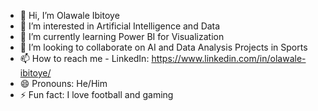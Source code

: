 - 👋 Hi, I’m Olawale Ibitoye
- 👀 I’m interested in Artificial Intelligence and Data
- 🌱 I’m currently learning Power BI for Visualization
- 💞️ I’m looking to collaborate on AI and Data Analysis Projects in Sports 
- 📫 How to reach me - LinkedIn: https://www.linkedin.com/in/olawale-ibitoye/
- 😄 Pronouns: He/Him
- ⚡ Fun fact: I love football and gaming

<!---
o-ibitoye/o-ibitoye is a ✨ special ✨ repository because its `README.md` (this file) appears on your GitHub profile.
You can click the Preview link to take a look at your changes.
--->
